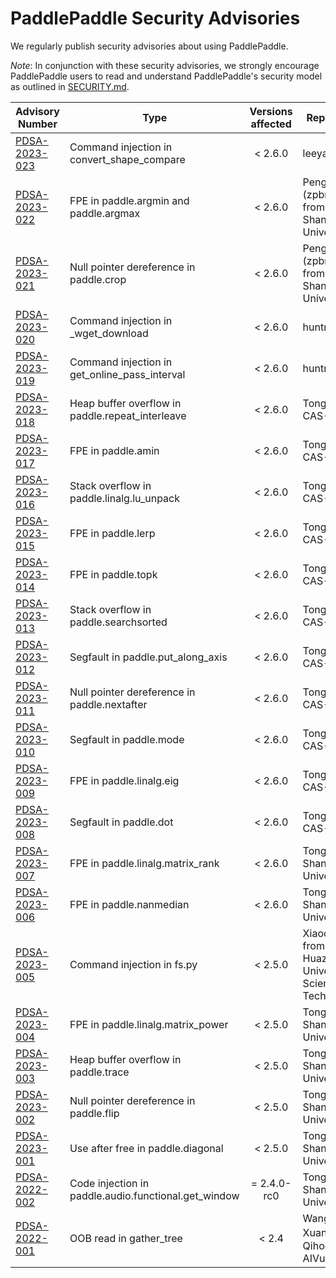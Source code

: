 # PaddlePaddle Security Advisories

We regularly publish security advisories about using PaddlePaddle.



*Note*: In conjunction with these security advisories, we strongly encourage PaddlePaddle users to read and understand PaddlePaddle's security model as outlined in [SECURITY.md](../SECURITY.md).


| Advisory Number                              | Type                                                 | Versions affected | Reported by                                                     | Additional Information |
|----------------------------------------------|------------------------------------------------------|:-----------------:|-----------------------------------------------------------------|------------------------|
| [PDSA-2023-023](./advisory/pdsa-2023-023.md) | Command injection in convert_shape_compare           |      < 2.6.0      | leeya_bug                                                       |                        |
| [PDSA-2023-022](./advisory/pdsa-2023-022.md) | FPE in paddle.argmin and paddle.argmax               |      < 2.6.0      | Peng Zhou (zpbrent) from Shanghai University                    |                        |
| [PDSA-2023-021](./advisory/pdsa-2023-021.md) | Null pointer dereference in paddle.crop              |      < 2.6.0      | Peng Zhou (zpbrent) from Shanghai University                    |                        |
| [PDSA-2023-020](./advisory/pdsa-2023-020.md) | Command injection in _wget_download                  |      < 2.6.0      | huntr.com                                                       |                        |
| [PDSA-2023-019](./advisory/pdsa-2023-019.md) | Command injection in get_online_pass_interval        |      < 2.6.0      | huntr.com                                                       |                        |
| [PDSA-2023-018](./advisory/pdsa-2023-018.md) | Heap buffer overflow in paddle.repeat_interleave     |      < 2.6.0      | Tong Liu of CAS-IIE                                             |                        |
| [PDSA-2023-017](./advisory/pdsa-2023-017.md) | FPE in paddle.amin                                   |      < 2.6.0      | Tong Liu of CAS-IIE                                             |                        |
| [PDSA-2023-016](./advisory/pdsa-2023-016.md) | Stack overflow in paddle.linalg.lu_unpack            |      < 2.6.0      | Tong Liu of CAS-IIE                                             |                        |
| [PDSA-2023-015](./advisory/pdsa-2023-015.md) | FPE in paddle.lerp                                   |      < 2.6.0      | Tong Liu of CAS-IIE                                             |                        |
| [PDSA-2023-014](./advisory/pdsa-2023-014.md) | FPE in paddle.topk                                   |      < 2.6.0      | Tong Liu of CAS-IIE                                             |                        |
| [PDSA-2023-013](./advisory/pdsa-2023-013.md) | Stack overflow in paddle.searchsorted                |      < 2.6.0      | Tong Liu of CAS-IIE                                             |                        |
| [PDSA-2023-012](./advisory/pdsa-2023-012.md) | Segfault in paddle.put_along_axis                    |      < 2.6.0      | Tong Liu of CAS-IIE                                             |                        |
| [PDSA-2023-011](./advisory/pdsa-2023-011.md) | Null pointer dereference in paddle.nextafter         |      < 2.6.0      | Tong Liu of CAS-IIE                                             |                        |
| [PDSA-2023-010](./advisory/pdsa-2023-010.md) | Segfault in paddle.mode                              |      < 2.6.0      | Tong Liu of CAS-IIE                                             |                        |
| [PDSA-2023-009](./advisory/pdsa-2023-009.md) | FPE in paddle.linalg.eig                             |      < 2.6.0      | Tong Liu of CAS-IIE                                             |                        |
| [PDSA-2023-008](./advisory/pdsa-2023-008.md) | Segfault in paddle.dot                               |      < 2.6.0      | Tong Liu of CAS-IIE                                             |                        |
| [PDSA-2023-007](./advisory/pdsa-2023-007.md) | FPE in paddle.linalg.matrix_rank                     |      < 2.6.0      | Tong Liu of ShanghaiTech University                             |                        |
| [PDSA-2023-006](./advisory/pdsa-2023-006.md) | FPE in paddle.nanmedian                              |      < 2.6.0      | Tong Liu of ShanghaiTech University                             |                        |
| [PDSA-2023-005](./advisory/pdsa-2023-005.md) | Command injection in fs.py                           |      < 2.5.0      | Xiaochen Guo from Huazhong University of Science and Technology |                        |
| [PDSA-2023-004](./advisory/pdsa-2023-004.md) | FPE in paddle.linalg.matrix_power                    |      < 2.5.0      | Tong Liu of ShanghaiTech University                             |                        |
| [PDSA-2023-003](./advisory/pdsa-2023-003.md) | Heap buffer overflow in paddle.trace                 |      < 2.5.0      | Tong Liu of ShanghaiTech University                             |                        |
| [PDSA-2023-002](./advisory/pdsa-2023-002.md) | Null pointer dereference in paddle.flip              |      < 2.5.0      | Tong Liu of ShanghaiTech University                             |                        |
| [PDSA-2023-001](./advisory/pdsa-2023-001.md) | Use after free in paddle.diagonal                    |      < 2.5.0      | Tong Liu of ShanghaiTech University                             |                        |
| [PDSA-2022-002](./advisory/pdsa-2022-002.md) | Code injection in paddle.audio.functional.get_window |    = 2.4.0-rc0    | Tong Liu of ShanghaiTech University                             |                        |
| [PDSA-2022-001](./advisory/pdsa-2022-001.md) | OOB read in gather_tree                              |       < 2.4       | Wang Xuan(王旋) of Qihoo 360 AIVul Team                           |                        |
